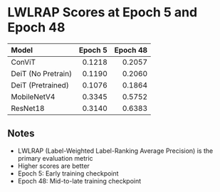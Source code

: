 # LWLRAP Scores at Epoch 5 and Epoch 48

| Model              |   Epoch 5 |   Epoch 48 |
|:-------------------|----------:|-----------:|
| ConViT             |    0.1218 |     0.2057 |
| DeiT (No Pretrain) |    0.1190 |     0.2060 |
| DeiT (Pretrained)  |    0.1076 |     0.1864 |
| MobileNetV4        |    0.3345 |     0.5752 |
| ResNet18           |    0.3140 |     0.6383 |

## Notes

- LWLRAP (Label-Weighted Label-Ranking Average Precision) is the primary evaluation metric
- Higher scores are better
- Epoch 5: Early training checkpoint
- Epoch 48: Mid-to-late training checkpoint
